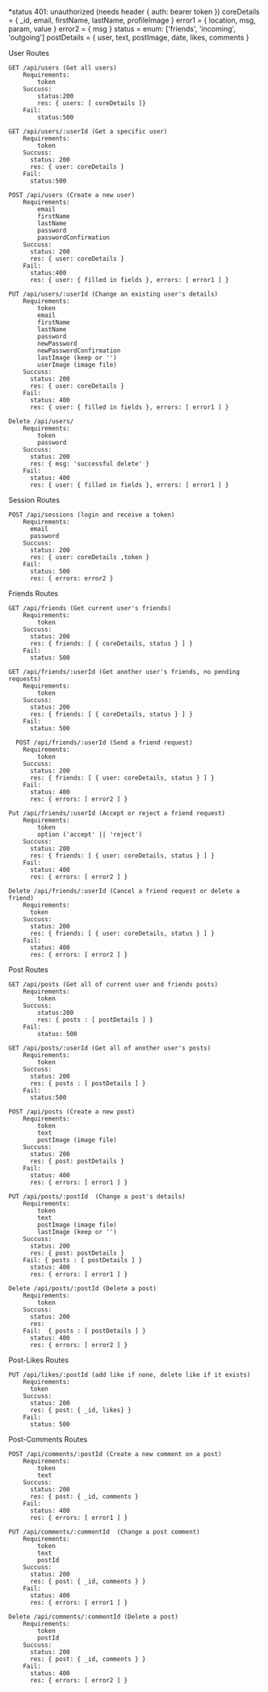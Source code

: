 *status 401: unauthorized (needs header { auth: bearer token })
coreDetails = { _id, email, firstName, lastName, profileImage }
error1 = { location, msg, param, value }
error2 = { msg }
status = enum: ['friends', 'incoming', 'outgoing']
postDetails = { user, text, postImage, date, likes, comments }

User Routes
    
    GET /api/users (Get all users)
        Requirements:
            token
        Succuss:
            status:200
            res: { users: [ coreDetails ]}
        Fail:
            status:500

    GET /api/users/:userId (Get a specific user)
        Requirements:
            token
        Succuss:
          status: 200
          res: { user: coreDetails }
        Fail:
          status:500

    POST /api/users (Create a new user)
        Requirements:
            email
            firstName
            lastName
            password
            passwordConfirmation
        Succuss:
          status: 200
          res: { user: coreDetails }
        Fail:
          status:400
          res: { user: { filled in fields }, errors: [ error1 ] }

    PUT /api/users/:userId (Change an existing user's details)
        Requirements:
            token
            email
            firstName
            lastName
            password
            newPassword
            newPasswordConfirmation
            lastImage (keep or '')
            userImage (image file)
        Succuss:
          status: 200
          res: { user: coreDetails }
        Fail:
          status: 400
          res: { user: { filled in fields }, errors: [ error1 ] }
    
    Delete /api/users/
        Requirements:
            token
            password
        Succuss:
          status: 200
          res: { msg: 'successful delete' }
        Fail:
          status: 400
          res: { user: { filled in fields }, errors: [ error1 ] }
          
Session Routes

    POST /api/sessions (login and receive a token)
        Requirements:
          email
          password
        Succuss:
          status: 200
          res: { user: coreDetails ,token }
        Fail:
          status: 500
          res: { errors: error2 }

Friends Routes
    
    GET /api/friends (Get current user's friends)
        Requirements:
            token
        Succuss: 
          status: 200
          res: { friends: [ { coreDetails, status } ] }
        Fail:
          status: 500

    GET /api/friends/:userId (Get another user's friends, no pending requests)
        Requirements:
            token
        Succuss: 
          status: 200
          res: { friends: [ { coreDetails, status } ] }
        Fail:
          status: 500

      POST /api/friends/:userId (Send a friend request)
        Requirements:
            token
        Succuss: 
          status: 200
          res: { friends: [ { user: coreDetails, status } ] }
        Fail:
          status: 400
          res: { errors: [ error2 ] }

    Put /api/friends/:userId (Accept or reject a friend request)
        Requirements:
            token
            option ('accept' || 'reject')
        Succuss: 
          status: 200
          res: { friends: [ { user: coreDetails, status } ] }
        Fail:
          status: 400
          res: { errors: [ error2 ] }

    Delete /api/friends/:userId (Cancel a friend request or delete a friend)
        Requirements:
          token
        Succuss: 
          status: 200
          res: { friends: [ { user: coreDetails, status } ] }
        Fail:
          status: 400
          res: { errors: [ error2 ] }

Post Routes

    GET /api/posts (Get all of current user and friends posts)
        Requirements:
            token
        Succuss:
            status:200
            res: { posts : [ postDetails ] }
        Fail:
            status: 500

    GET /api/posts/:userId (Get all of another user's posts)
        Requirements:
            token
        Succuss:
          status: 200
          res: { posts : [ postDetails ] }
        Fail:
          status:500

    POST /api/posts (Create a new post)
        Requirements:
            token
            text
            postImage (image file)
        Succuss:
          status: 200
          res: { post: postDetails }
        Fail:
          status: 400
          res: { errors: [ error1 ] }
          
    PUT /api/posts/:postId  (Change a post's details)
        Requirements:
            token
            text
            postImage (image file)
            lastImage (keep or '')
        Succuss:
          status: 200
          res: { post: postDetails }
        Fail: { posts : [ postDetails ] }
          status: 400
          res: { errors: [ error1 ] }
        
    Delete /api/posts/:postId (Delete a post)
        Requirements:
            token
        Succuss: 
          status: 200
          res:
        Fail:  { posts : [ postDetails ] }
          status: 400
          res: { errors: [ error2 ] }

Post-Likes Routes

    PUT /api/likes/:postId (add like if none, delete like if it exists)
        Requirements:
          token
        Succuss:
          status: 200
          res: { post: { _id, likes} }
        Fail:
          status: 500

Post-Comments Routes

    POST /api/comments/:postId (Create a new comment on a post)
        Requirements:
            token
            text
        Succuss:
          status: 200
          res: { post: { _id, comments }
        Fail:
          status: 400
          res: { errors: [ error1 ] }
          
    PUT /api/comments/:commentId  (Change a post comment)
        Requirements:
            token
            text
            postId
        Succuss:
          status: 200
          res: { post: { _id, comments } }
        Fail:
          status: 400
          res: { errors: [ error1 ] }
        
    Delete /api/comments/:commentId (Delete a post)
        Requirements:
            token
            postId
        Succuss: 
          status: 200
          res: { post: { _id, comments } }
        Fail:
          status: 400
          res: { errors: [ error2 ] }